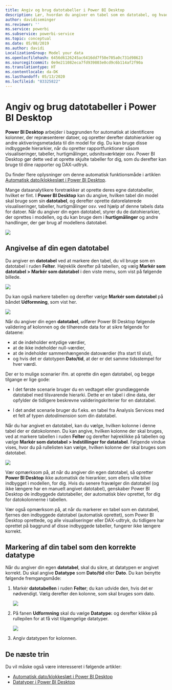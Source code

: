 ```yaml
---
title: Angiv og brug datotabeller i Power BI Desktop
description: Lær, hvordan du angiver en tabel som en datotabel, og hvad det betyder, i Power BI Desktop
author: davidiseminger
ms.reviewer: ''
ms.service: powerbi
ms.subservice: powerbi-service
ms.topic: conceptual
ms.date: 05/08/2019
ms.author: davidi
LocalizationGroup: Model your data
ms.openlocfilehash: 6456d6126245ac6416dd7f50e705a0c731d98623
ms.sourcegitcommit: 0e9e211082eca7fd939803e0cd9c6b114af2f90a
ms.translationtype: HT
ms.contentlocale: da-DK
ms.lasthandoff: 05/13/2020
ms.locfileid: "83325822"
---
```

# <a name="set-and-use-date-tables-in-power-bi-desktop"></a>Angiv og brug datotabeller i Power BI Desktop

**Power BI Desktop** arbejder i baggrunden for automatisk at identificere kolonner, der repræsenterer datoer, og opretter derefter datohierarkier og andre aktiveringsmetadata til din model for dig. Du kan bruge disse indbyggede hierarkier, når du opretter rapportfunktioner såsom visualiseringer, tabeller, hurtigmålinger, udsnitsværktøjer osv. Power BI Desktop gør dette ved at oprette skjulte tabeller for dig, som du derefter kan bruge til dine rapporter og DAX-udtryk.

Du finder flere oplysninger om denne automatisk funktionsmåde i artiklen [Automatisk dato/klokkeslæt i Power BI Desktop](desktop-auto-date-time.md).

Mange dataanalytikere foretrækker at oprette deres egne datotabeller, hvilket er fint. I **Power BI Desktop** kan du angive, hvilken tabel din model skal bruge som sin **datotabel**, og derefter oprette datorelaterede visualiseringer, tabeller, hurtigmålinger osv. ved hjælp af denne tabels data for datoer. Når du angiver din egen datotabel, styrer du de datohierarkier, der oprettes i modellen, og du kan bruge dem i **hurtigmålinger** og andre handlinger, der gør brug af modellens datotabel. 

![](media/desktop-date-tables/date-tables_01.png)

## <a name="setting-your-own-date-table"></a>Angivelse af din egen datotabel

Du angiver en **datotabel** ved at markere den tabel, du vil bruge som en datotabel i ruden **Felter**. Højreklik derefter på tabellen, og vælg **Markér som datotabel > Markér som datotabel** i den viste menu, som vist på følgende billede.

![](media/desktop-date-tables/date-tables_02.png)

Du kan også markere tabellen og derefter vælge **Markér som datotabel** på båndet **Udformning**, som vist her.

![](media/desktop-date-tables/date-tables_02b.png)

Når du angiver din egen **datotabel**, udfører Power BI Desktop følgende validering af kolonnen og de tilhørende data for at sikre følgende for dataene:

* at de indeholder entydige værdier,
* at de ikke indeholder null-værdier,
* at de indeholder sammenhængende datoværdier (fra start til slut),
* og hvis det er datotypen **Dato/tid**, at der er det samme tidsstempel for hver værdi.

Der er to mulige scenarier ifm. at oprette din egen datotabel, og begge tilgange er lige gode:

* I det første scenarie bruger du en vedtaget eller grundlæggende datotabel med tilsvarende hierarki. Dette er en tabel i dine data, der opfylder de tidligere beskrevne valideringskriterier for en datotabel. 

* I det andet scenarie bruger du f.eks. en tabel fra Analysis Services med et felt af typen *datodimension* som din datotabel. 

Når du har angivet en datotabel, kan du vælge, hvilken kolonne i denne tabel der er datokolonnen. Du kan angive, hvilken kolonne der skal bruges, ved at markere tabellen i ruden **Felter** og derefter højreklikke på tabellen og vælge **Markér som datotabel > Indstillinger for datatabel**. Følgende vindue vises, hvor du på rullelisten kan vælge, hvilken kolonne der skal bruges som datotabel.

![](media/desktop-date-tables/date-tables_03.png)

Vær opmærksom på, at når du angiver din egen datotabel, så opretter **Power BI Desktop** ikke automatisk de hierarkier, som ellers ville blive indbygget i modellen, for dig. Hvis du senere fravælger din datotabel (og ikke længere har en manuelt angivet datotabel), genskaber Power BI Desktop de indbyggede datotabeller, der automatisk blev oprettet, for dig for datokolonnerne i tabellen.

Vær også opmærksom på, at når du markerer en tabel som en datotabel, fjernes den indbyggede datotabel (automatisk oprettet), som Power BI Desktop oprettede, og alle visualiseringer eller DAX-udtryk, du tidligere har oprettet på baggrund af disse indbyggede tabeller, fungerer ikke længere korrekt. 

## <a name="marking-your-date-table-as-the-appropriate-data-type"></a>Markering af din tabel som den korrekte datatype

Når du angiver din egen **datotabel**, skal du sikre, at datatypen er angivet korrekt. Du skal angive **Datatype** som **Dato/tid** eller **Dato**. Du kan benytte følgende fremgangsmåde:

1. Markér **datotabellen** i ruden **Felter**; du kan udvide den, hvis det er nødvendigt. Vælg derefter den kolonne, som skal bruges som dato.
   
    ![](media/desktop-date-tables/date-tables_04.png) 

2. På fanen **Udformning** skal du vælge **Datatype:** og derefter klikke på rullepilen for at få vist tilgængelige datatyper.

    ![](media/desktop-date-tables/date-tables_05.png)

3. Angiv datatypen for kolonnen. 


## <a name="next-steps"></a>De næste trin

Du vil måske også være interesseret i følgende artikler:

* [Automatisk dato/klokkeslæt i Power BI Desktop](desktop-auto-date-time.md)
* [Datatyper i Power BI Desktop](../connect-data/desktop-data-types.md)

